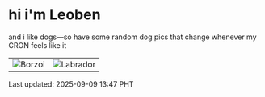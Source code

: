 # hi i'm Leoben

and i like dogs—so have some random dog pics that change whenever my CRON feels like it

|  |  |
|--------|----------|
| ![Borzoi](https://random-dog-vercel.vercel.app/api/random-borzoi?v=1757396839) | ![Labrador](https://random-dog-vercel.vercel.app/api/random-labrador?v=1757396839) |

Last updated: 2025-09-09 13:47 PHT

